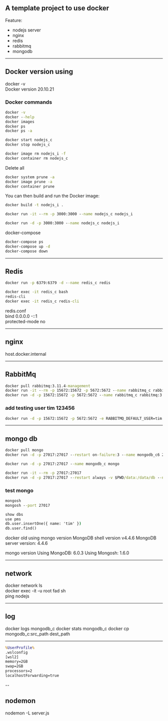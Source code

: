 ## A template project to use docker

Feature:
- nodejs server
- nginx
- redis
- rabbitmq
- mongodb

---

## Docker version using
docker -v  
Docker version 20.10.21  

### Docker commands
```cmd
docker -v
docker --help
docker images
docker ps
docker ps -a
```

```cmd
docker start nodejs_c
docker stop nodejs_c

docker image rm nodejs_i -f
docker container rm nodejs_c 
```

Delete all
```cmd
docker system prune -a
docker image prune -a
docker container prune
```

You can then build and run the Docker image:
```cmd
docker build -t nodejs_i .

docker run -it --rm -p 3000:3000 --name nodejs_c nodejs_i

docker run -d -p 3000:3000 --name nodejs_c nodejs_i
```

docker-compose
```cmd
docker-compose ps
docker-compose up -d
docker-compose down
```

---

## Redis
```cmd
docker run -p 6379:6379 -d --name redis_c redis

docker exec -it redis_c bash
redis-cli
docker exec -it redis_c redis-cli
```

redis.conf  
bind 0.0.0.0 -::1  
protected-mode no  

---

## nginx
host.docker.internal

---

## RabbitMq
```cmd
docker pull rabbitmq:3.11.4-management
docker run -it --rm -p 15672:15672 -p 5672:5672 --name rabbitmq_c rabbitmq:3.11.4-management
docker run -d -p 15672:15672 -p 5672:5672 --name rabbitmq_c rabbitmq:3.11.4-management
```

### add testing user tim 123456
```cmd
docker run -d -p 15672:15672 -p 5672:5672 -e RABBITMQ_DEFAULT_USER=tim -e RABBITMQ_DEFAULT_PASS=123456 --name rabbitmq_c rabbitmq:3.11.4-management
```

---

## mongo db
```cmd
docker pull mongo
docker run -d -p 27017:27017 --restart on-failure:3 --name mongodb_c6 2dd27bb6d3e6

docker run -d -p 27017:27017 --name mongodb_c mongo

docker run -it --rm -p 27017:27017
docker run -d -p 27017:27017 --restart always -v $PWD/data:/data/db --name mongodb_c mongo
```

### test mongo
```cmd
mongosh
mongosh --port 27017

show dbs
use pms
db.user.insertOne({ name: 'tim' })
db.user.find()
```

docker old using mongo version
MongoDB shell version v4.4.6
MongoDB server version: 4.4.6

mongo version
Using MongoDB:          6.0.3
Using Mongosh:          1.6.0

---

## network
docker network ls  
docker exec -it -u root fad sh  
ping nodejs  

---

## log
docker logs mongodb_c
docker stats mongodb_c
docker cp mongodb_c:src_path dest_path

---

```cmd
%UserProfile%
.wslconfig
[wsl2]
memory=2GB
swap=2GB
processors=2
localhostForwarding=true
```

--

## nodemon
nodemon -L server.js